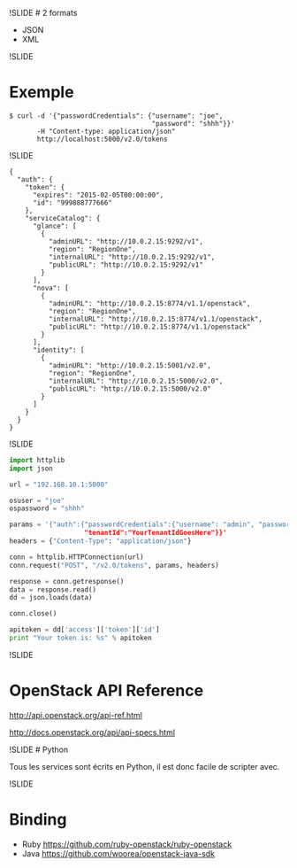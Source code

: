 !SLIDE
# 2 formats

* JSON
* XML

!SLIDE
# Exemple

```
$ curl -d '{"passwordCredentials": {"username": "joe",
                                    "password": "shhh"}}'
       -H "Content-type: application/json"
       http://localhost:5000/v2.0/tokens
```

!SLIDE

```
{
  "auth": {
    "token": {
      "expires": "2015-02-05T00:00:00", 
      "id": "999888777666"
    }, 
    "serviceCatalog": {
      "glance": [
        {
          "adminURL": "http://10.0.2.15:9292/v1", 
          "region": "RegionOne", 
          "internalURL": "http://10.0.2.15:9292/v1", 
          "publicURL": "http://10.0.2.15:9292/v1"
        }
      ], 
      "nova": [
        {
          "adminURL": "http://10.0.2.15:8774/v1.1/openstack", 
          "region": "RegionOne", 
          "internalURL": "http://10.0.2.15:8774/v1.1/openstack", 
          "publicURL": "http://10.0.2.15:8774/v1.1/openstack"
        }
      ], 
      "identity": [
        {
          "adminURL": "http://10.0.2.15:5001/v2.0", 
          "region": "RegionOne", 
          "internalURL": "http://10.0.2.15:5000/v2.0", 
          "publicURL": "http://10.0.2.15:5000/v2.0"
        }
      ]
    }
  }
}
```

!SLIDE

```python
import httplib
import json

url = "192.168.10.1:5000"

osuser = "joe"
ospassword = "shhh"

params = '{"auth":{"passwordCredentials":{"username": "admin", "password":"openstack"},
                   "tenantId":"YourTenantIdGoesHere"}}'
headers = {"Content-Type": "application/json"}

conn = httplib.HTTPConnection(url)
conn.request("POST", "/v2.0/tokens", params, headers)

response = conn.getresponse()
data = response.read()
dd = json.loads(data)

conn.close()

apitoken = dd['access']['token']['id']
print "Your token is: %s" % apitoken
```

!SLIDE
# OpenStack API Reference

http://api.openstack.org/api-ref.html

http://docs.openstack.org/api/api-specs.html

!SLIDE
# Python

Tous les services sont écrits en Python, il est donc facile de scripter avec.

!SLIDE
# Binding

* Ruby https://github.com/ruby-openstack/ruby-openstack
* Java https://github.com/woorea/openstack-java-sdk

